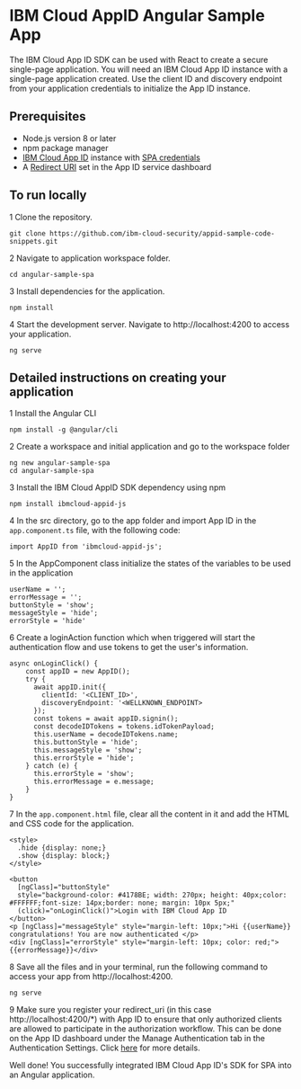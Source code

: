 # IBM Cloud AppID Angular Sample App

The IBM Cloud App ID SDK can be used with React to create a secure single-page application. You will need an IBM Cloud App ID instance with a single-page application created. Use the client ID and discovery endpoint from your application credentials to initialize the App ID instance.

## Prerequisites
* Node.js version 8 or later
* npm package manager
* [IBM Cloud App ID](https://cloud.ibm.com/catalog/services/app-id) instance with [SPA credentials](https://cloud.ibm.com/docs/services/appid?topic=appid-single-page#create-spa-credentials)
* A [Redirect URI](https://cloud.ibm.com/docs/services/appid?topic=appid-managing-idp#add-redirect-uri) set in the App ID service dashboard

## To run locally

1 Clone the repository.
```
git clone https://github.com/ibm-cloud-security/appid-sample-code-snippets.git
```
2 Navigate to application workspace folder.
```
cd angular-sample-spa
```
3 Install dependencies for the application.
```
npm install
```
4 Start the development server. Navigate to http://localhost:4200 to access your application.
```
ng serve
```

## Detailed instructions on creating your application


1 Install the Angular CLI
```
npm install -g @angular/cli
```
2 Create a workspace and initial application and go to the workspace folder
```
ng new angular-sample-spa
cd angular-sample-spa
```
3 Install the IBM Cloud AppID SDK dependency using npm
```
npm install ibmcloud-appid-js
```

4 In the src directory, go to the app folder and import App ID in the `app.component.ts` file, with the following code:
```
import AppID from 'ibmcloud-appid-js';
```
5 In the AppComponent class initialize the states of the variables to be used in the application
```
userName = '';
errorMessage = '';
buttonStyle = 'show';
messageStyle = 'hide';
errorStyle = 'hide'
```
6 Create a loginAction function which when triggered will start the authentication flow and use tokens to get the user's information. 
```
async onLoginClick() {
    const appID = new AppID();
    try {
      await appID.init({
        clientId: '<CLIENT_ID>',
        discoveryEndpoint: '<WELLKNOWN_ENDPOINT>
      });
      const tokens = await appID.signin();
      const decodeIDTokens = tokens.idTokenPayload;
      this.userName = decodeIDTokens.name;
      this.buttonStyle = 'hide';
      this.messageStyle = 'show';
      this.errorStyle = 'hide';    
    } catch (e) {
      this.errorStyle = 'show';
      this.errorMessage = e.message;
    }
}
```
7 In the `app.component.html` file, clear all the content in it and add the HTML and CSS code for the application.
```
<style>
  .hide {display: none;}
  .show {display: block;}
</style>

<button
  [ngClass]="buttonStyle"
  style="background-color: #4178BE; width: 270px; height: 40px;color: #FFFFFF;font-size: 14px;border: none; margin: 10px 5px;"
  (click)="onLoginClick()">Login with IBM Cloud App ID
</button>
<p [ngClass]="messageStyle" style="margin-left: 10px;">Hi {{userName}} congratulations! You are now authenticated </p>
<div [ngClass]="errorStyle" style="margin-left: 10px; color: red;">{{errorMessage}}</div>

```
8 Save all the files and in your terminal, run the following command to access your app from http://localhost:4200.
```
ng serve
```
9 Make sure you register your redirect_uri (in this case http://localhost:4200/*) with App ID to ensure that only authorized clients are allowed to participate in the authorization workflow. This can be done on the App ID dashboard under the Manage Authentication tab in the Authentication Settings. Click [here](https://cloud.ibm.com/docs/services/appid?topic=appid-managing-idp#add-redirect-uri) for more details.

Well done! You successfully integrated IBM Cloud App ID's SDK for SPA into an Angular application.
